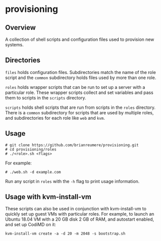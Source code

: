 # provisioning

## Overview

A collection of shell scripts and configuration files used to provision new systems.

## Directories

`files` holds configuration files. Subdirectories match the name of the role script and the `common` subdirectory holds files used by more than one role.

`roles` holds wrapper scripts that can be run to set up a server with a particular role. These wrapper scripts collect and set variables and pass them to scripts in the `scripts` directory.

`scripts` holds shell scripts that are run from scripts in the `roles` directory. There is a `common` subdirectory for scripts that are used by multiple roles, and subdirectories for each role like `web` and `kvm`.

## Usage

```
# git clone https://github.com/brianreumere/provisioning.git
# cd provisioning/roles
# ./<role>.sh <flags>
```

For example:

```
# ./web.sh -d example.com
```

Run any script in `roles` with the `-h` flag to print usage information.

## Usage with kvm-install-vm

These scripts can also be used in conjunction with kvm-install-vm to quickly set up guest VMs with particular roles. For example, to launch an Ubuntu 18.04 VM with a 20 GB disk 2 GB of RAM, and autostart enabled, and set up CodiMD on it:

```
kvm-install-vm create -a -d 20 -m 2048 -s bootstrap.sh
```
